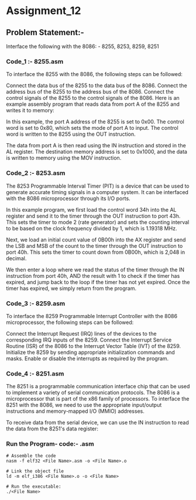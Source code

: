 
# Assignment_12

## Problem Statement:-

Interface the following with the 8086: -
8255, 8253, 8259, 8251


### Code_1 :- 8255.asm

To interface the 8255 with the 8086, the following steps can be followed:

Connect the data bus of the 8255 to the data bus of the 8086.
Connect the address bus of the 8255 to the address bus of the 8086.
Connect the control signals of the 8255 to the control signals of the 8086.
Here is an example assembly program that reads data from port A of the 8255 and writes it to memory:

In this example, the port A address of the 8255 is set to 0x00. The control word is set to 0x80, which sets the mode of port A to input. 
The control word is written to the 8255 using the OUT instruction.

The data from port A is then read using the IN instruction and stored in the AL register. The destination memory address is set to 0x1000, 
and the data is written to memory using the MOV instruction.
 
### Code_2 :- 8253.asm

The 8253 Programmable Interval Timer (PIT) is a device that can be used to generate accurate timing signals in a computer system. It can be 
interfaced with the 8086 microprocessor through its I/O ports.

In this example program, we first load the control word 34h into the AL register and send it to the timer through the OUT instruction 
to port 43h. This sets the timer to mode 2 (rate generator) and sets the counting interval to be based on the clock frequency divided by 
1, which is 1.19318 MHz.

Next, we load an initial count value of 0B00h into the AX register and send the LSB and MSB of the count to the timer through the OUT
instruction to port 40h. This sets the timer to count down from 0B00h, which is 2,048 in decimal.

We then enter a loop where we read the status of the timer through the IN instruction from port 40h, AND the result with 1 to check if the 
timer has expired, and jump back to the loop if the timer has not yet expired. Once the timer has expired, we simply return from the program.

### Code_3 :- 8259.asm

To interface the 8259 Programmable Interrupt Controller with the 8086 microprocessor, the following steps can be followed:

Connect the Interrupt Request (IRQ) lines of the devices to the corresponding IRQ inputs of the 8259.
Connect the Interrupt Service Routine (ISR) of the 8086 to the Interrupt Vector Table (IVT) of the 8259.
Initialize the 8259 by sending appropriate initialization commands and masks.
Enable or disable the interrupts as required by the program.

### Code_4 :- 8251.asm

The 8251 is a programmable communication interface chip that can be used to implement a variety of serial communication protocols. The 8086
is a microprocessor that is part of the x86 family of processors. To interface the 8251 with the 8086, we need to use the appropriate 
input/output instructions and memory-mapped I/O (MMIO) addresses.

To receive data from the serial device, we can use the IN instruction to read the data from the 8251's data register:


### Run the Program- code:-  <File Name>.asm

	# Assemble the code
	nasm -f elf32 <File Name>.asm -o <File Name>.o

	# Link the object file
	ld -m elf_i386 <File Name>.o -o <File Name>

	# Run the executable:
	./<File Name>
	



